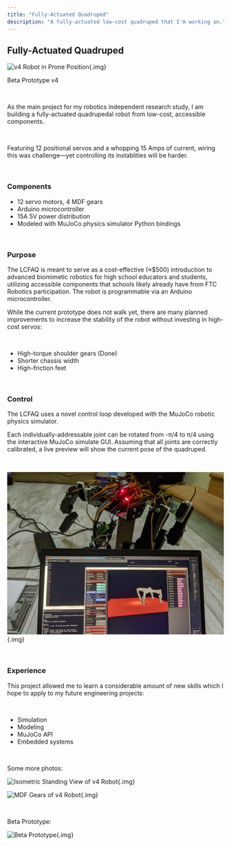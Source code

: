 ```yaml
---
title: "Fully-Actuated Quadruped"
description: "A fully-actuated low-cost quadruped that I'm working on."
---
```


## Fully-Actuated Quadruped

![v4 Robot in Prone Position](media/quad_canon_prone.JPG){.img}

<span class="centerelement">Beta Prototype v4</span>

<br>

As the main project for my robotics independent research study, I am building a fully-actuated quadrupedal robot from low-cost, accessible components.

<br>

Featuring 12 positional servos and a whopping 15 Amps of current, wiring this was challenge—yet controlling its instablities will be harder.

<br>

<!-- ### <span class="link">[Beta Schematic](https://drive.google.com/file/d/1bmjf-VGk9M5Y_pPB418Mp6SK6TlWs96h/view?usp=sharing)</span>

### <span class="link">[Beta Schematic (local testlink)](media/quadruped_v1.pdf)</span> -->

### Components

* 12 servo motors, 4 MDF gears
* Arduino microcontroller
* 15A 5V power distribution
* Modeled with MuJoCo physics simulator Python bindings

<br>

### Purpose

The LCFAQ is meant to serve as a cost-effective (≈$500) introduction to advanced biomimetic robotics for high school educators and students, utilizing accessible components that schools likely already have from FTC Robotics participation. The robot is programmable via an Arduino microcontroller.

While the current prototype does not walk yet, there are many planned improvements to increase the stability of the robot without investing in high-cost servos:

<br>

* High-torque shoulder gears (Done)
* Shorter chassis width
* High-friction feet

<br>

### Control

The LCFAQ uses a novel control loop developed with the MuJoCo robotic physics simulator.

Each individually-addressable joint can be rotated from -π/4 to π/4 using the interactive MuJoCo simulate GUI. Assuming that all joints are correctly calibrated, a live preview will show the current pose of the quadruped.

<br>

![v1 Control](media/quadruped_v1_control.jpg){.img}

<br>

### Experience

This project allowed me to learn a considerable amount of new skills which I hope to apply to my future engineering projects:

<br>

* Simulation
* Modeling
* MuJoCo API
* Embedded systems

<br>

Some more photos:

![Isometric Standing View of v4 Robot](media/quad_canon_iso.JPG){.img}

![MDF Gears of v4 Robot](media/quad_canon_gear.JPG){.img}

<br>

Beta Prototype:

![Beta Prototype](media/quadruped_v4.jpg){.img}
